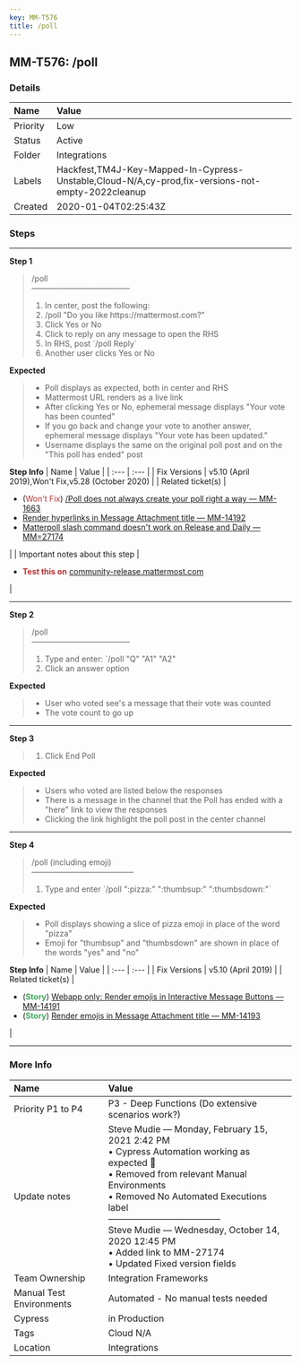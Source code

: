 ```yaml
---
key: MM-T576
title: /poll
---
```


## MM-T576: /poll

### Details

| Name     | Value                                                                                             |
| :------- | :------------------------------------------------------------------------------------------------ |
| Priority | Low                                                                                               |
| Status   | Active                                                                                            |
| Folder   | Integrations                                                                                      |
| Labels   | Hackfest,TM4J-Key-Mapped-In-Cypress-Unstable,Cloud-N/A,cy-prod,fix-versions-not-empty-2022cleanup |
| Created  | 2020-01-04T02:25:43Z                                                                              |

### Steps

<hr/>

**Step 1**

> <article>/poll<br>–––––––––––––––––––––––––<ol><li>In center, post the following:</li><li>/poll "Do you like https://mattermost.com?"</li><li>Click Yes or No</li><li>Click to reply on any message to open the RHS</li><li>In RHS, post `/poll Reply`</li><li>Another user clicks Yes or No</li></ol></article>

**Expected**

> <article><ul><li>Poll displays as expected, both in center and RHS</li><li>Mattermost URL renders as a live link</li><li>After clicking Yes or No, ephemeral message displays "Your vote has been counted"</li><li>If you go back and change your vote to another answer, ephemeral message displays "Your vote has been updated."</li><li>Username displays the same on the original poll post and on the "This poll has ended" post</li></ul></article>

**Step Info**
| Name | Value |
| :--- | :--- |
| Fix Versions | v5.10 (April 2019),Won't Fix,v5.28 (October 2020) |
| Related ticket(s) | <ul><li>(<span style="color: rgb(184, 49, 47);">Won't Fix</span>) <a href="https://mattermost.atlassian.net/browse/MM-11663">/Poll does not always create your poll right a way — MM-1663</a></li><li><a href="https://mattermost.atlassian.net/browse/MM-14192">Render hyperlinks in Message Attachment title — MM-14192</a></li><li><a href="https://mattermost.atlassian.net/browse/MM-27174">Matterpoll slash command doesn't work on Release and Daily — MM=27174</a></li></ul> |
| Important notes about this step | <ul><li><strong><span style="color: rgb(184, 49, 47);">Test this on</span></strong> <a href="https://community-release.mattermost.com" rel="noopener noreferrer" target="_blank">community-release.mattermost.com</a></li></ul> |

<hr/>

**Step 2**

> <article>/poll<br>–––––––––––––––––––––––––<br><ol><li>Type and enter: `/poll "Q" "A1" "A2"</li><li>Click an answer option</li></ol></article>

**Expected**

> <article><ul><li>User who voted see's a message that their vote was counted</li><li>The vote count to go up</li></ul></article>

<hr/>

**Step 3**

> <article><ol><li>Click End Poll</li></ol></article>

**Expected**

> <article><ul><li>Users who voted are listed below the responses</li><li>There is a message in the channel that the Poll has ended with a "here" link to view the responses</li><li>Clicking the link highlight the poll post in the center channel</li></ul></article>

<hr/>

**Step 4**

> <article>/poll (including emoji)<br>––––––––––––––––––––––––––<ol><li>Type and enter `/poll ":pizza:" ":thumbsup:" ":thumbsdown:"`</li></ol></article>

**Expected**

> <article><ul><li>Poll displays showing a slice of pizza emoji in place of the word "pizza"</li><li>Emoji for "thumbsup" and "thumbsdown" are shown in place of the words "yes" and "no"</li></ul></article>

**Step Info**
| Name | Value |
| :--- | :--- |
| Fix Versions | v5.10 (April 2019) |
| Related ticket(s) | <ul><li>(<strong><span style="color: rgb(65, 168, 95);">Story</span></strong>) <a href="https://mattermost.atlassian.net/browse/MM-14191">Webapp only: Render emojis in Interactive Message Buttons — MM-14191</a></li><li><a href="https://mattermost.atlassian.net/browse/MM-14193"></a>(<strong><span style="color: rgb(65, 168, 95);">Story</span></strong>) <a href="https://mattermost.atlassian.net/browse/MM-14193">Render emojis in Message Attachment title — MM-14193</a></li></ul> |

<hr/>

### More Info

| Name                     | Value                                                                                                                                                                                                                                                                                                                                    |
| :----------------------- | :--------------------------------------------------------------------------------------------------------------------------------------------------------------------------------------------------------------------------------------------------------------------------------------------------------------------------------------- |
| Priority P1 to P4        | P3 - Deep Functions (Do extensive scenarios work?)                                                                                                                                                                                                                                                                                       |
| Update notes             | Steve Mudie — Monday, February 15, 2021 2:42 PM<br>• Cypress Automation working as expected 🎉<br>• Removed from relevant Manual Environments<br>• Removed No Automated Executions label<br>–––––––––––––––––––––––––<br>Steve Mudie — Wednesday, October 14, 2020 12:45 PM<br>• Added link to MM-27174<br>• Updated Fixed version fields |
| Team Ownership           | Integration Frameworks                                                                                                                                                                                                                                                                                                                   |
| Manual Test Environments | Automated - No manual tests needed                                                                                                                                                                                                                                                                                                       |
| Cypress                  | in Production                                                                                                                                                                                                                                                                                                                            |
| Tags                     | Cloud N/A                                                                                                                                                                                                                                                                                                                                |
| Location                 | Integrations                                                                                                                                                                                                                                                                                                                             |
